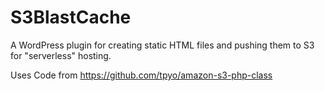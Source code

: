 # S3BlastCache
A WordPress plugin for creating static HTML files and pushing them to S3 for "serverless" hosting.

Uses Code from 
https://github.com/tpyo/amazon-s3-php-class